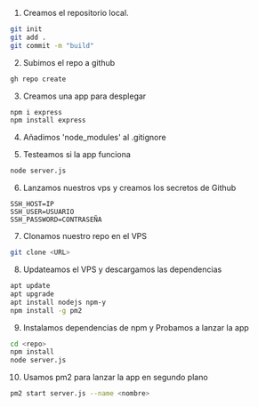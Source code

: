 1. Creamos el repositorio local.

```bash
git init
git add .
git commit -m "build"
```
2. Subimos el repo a github

```bash
gh repo create
```
3. Creamos una app para desplegar
```bash
npm i express
npm install express
```
4. Añadimos 'node_modules' al .gitignore

5. Testeamos si la app funciona

```bash
node server.js
```
6. Lanzamos nuestros vps y creamos los secretos de Github

```
SSH_HOST=IP
SSH_USER=USUARIO
SSH_PASSWORD=CONTRASEÑA
```
7. Clonamos nuestro repo en el VPS
```bash
git clone <URL>
```
8. Updateamos el VPS y descargamos las dependencias

```bash
apt update
apt upgrade
apt install nodejs npm-y
npm install -g pm2
```

9. Instalamos dependencias de npm y Probamos a lanzar la app

```bash
cd <repo>
npm install 
node server.js
```

10. Usamos pm2 para lanzar la app en segundo plano

```bash
pm2 start server.js --name <nombre>
```
